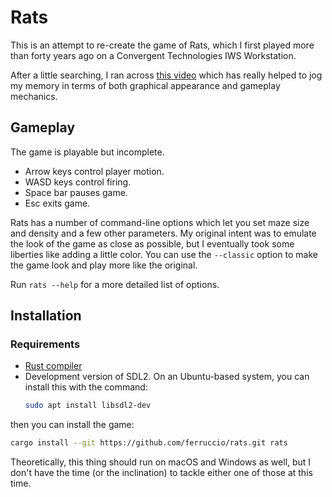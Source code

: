 # Rats

This is an attempt to re-create the game of Rats, which I first played more than
forty years ago on a Convergent Technologies IWS Workstation.

After a little searching, I ran across
[this video](https://www.youtube.com/watch?v=CBqMuL_LlP4) which has really
helped to jog my memory in terms of both graphical appearance and gameplay
mechanics.

## Gameplay

The game is playable but incomplete.

- Arrow keys control player motion.
- WASD keys control firing.
- Space bar pauses game.
- Esc exits game.

Rats has a number of command-line options which let you set maze size and
density and a few other parameters. My original intent was to emulate the look
of the game as close as possible, but I eventually took some liberties like
adding a little color. You can use the `--classic` option to make the game look
and play more like the original.

Run `rats --help` for a more detailed list of options.

## Installation

### Requirements

- [Rust compiler](https://www.rust-lang.org/)
- Development version of SDL2. On an Ubuntu-based system, you can install this
  with the command:
  ```sh
  sudo apt install libsdl2-dev
  ```

then you can install the game:

```sh
cargo install --git https://github.com/ferruccio/rats.git rats
```

Theoretically, this thing should run on macOS and Windows as well, but I don't
have the time (or the inclination) to tackle either one of those at this time.
